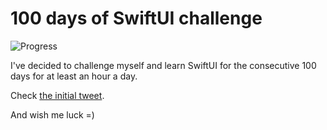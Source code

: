 # 100 days of SwiftUI challenge

![Progress](https://progress-bar.dev/70/?title=80h%2032m%20)


I've decided to challenge myself and learn SwiftUI for the consecutive 100 days for at least an hour a day.

Check [the initial tweet](https://twitter.com/ck3g/status/1188362654324318208).

And wish me luck =)


